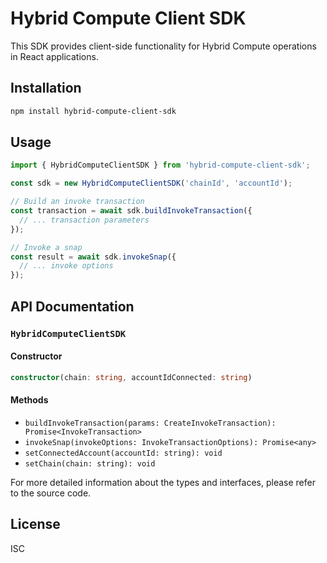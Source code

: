 # Hybrid Compute Client SDK

This SDK provides client-side functionality for Hybrid Compute operations in React applications.

## Installation

```bash
npm install hybrid-compute-client-sdk
```

## Usage

```typescript
import { HybridComputeClientSDK } from 'hybrid-compute-client-sdk';

const sdk = new HybridComputeClientSDK('chainId', 'accountId');

// Build an invoke transaction
const transaction = await sdk.buildInvokeTransaction({
  // ... transaction parameters
});

// Invoke a snap
const result = await sdk.invokeSnap({
  // ... invoke options
});
```

## API Documentation

### `HybridComputeClientSDK`

#### Constructor

```typescript
constructor(chain: string, accountIdConnected: string)
```

#### Methods

- `buildInvokeTransaction(params: CreateInvokeTransaction): Promise<InvokeTransaction>`
- `invokeSnap(invokeOptions: InvokeTransactionOptions): Promise<any>`
- `setConnectedAccount(accountId: string): void`
- `setChain(chain: string): void`

For more detailed information about the types and interfaces, please refer to the source code.

## License

ISC